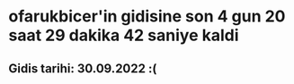 # ofarukbicer'in gidisine son 4 gun 20 saat 29 dakika 42 saniye kaldi

## Gidis tarihi: 30.09.2022 :(